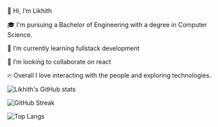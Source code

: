 
 👋 Hi, I’m Likhith
 
 🎓 I'm pursuing a Bachelor of Engineering with a degree in Computer Science.
 
 
 🌱 I’m currently learning fullstack development
 
 💞️ I’m looking to collaborate on react
 
 🔥 Overall I love interacting with the people and exploring technologies.
 
 
![Likhith's GitHub stats](https://github-readme-stats.vercel.app/api?username=likhith-kumarn&show=reviews,discussions_started,discussions_answered,prs_merged,prs_merged_percentage&theme=radical)

![GitHub Streak](https://github-readme-streak-stats.herokuapp.com/?user=likhith-kumarn&theme=dark)

![Top Langs](https://github-readme-stats.vercel.app/api/top-langs/?username=likhith-kumarn&layout=compact)
 

 

